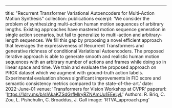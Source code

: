 ---
title: "Recurrent Transformer Variational Autoencoders for Multi-Action Motion Synthesis"
collection: publications
excerpt: 'We consider the problem of synthesizing multi-action human motion sequences of arbitrary lengths. Existing approaches have mastered motion sequence generation in single action scenarios, but fail to generalize to multi-action and arbitrary-length sequences. We fill this gap by proposing a novel efficient approach that leverages the expressiveness of Recurrent Transformers and generative richness of conditional Variational Autoencoders. The proposed iterative approach is able to generate smooth and realistic human motion sequences with an arbitrary number of actions and frames while doing so in linear space and time. We train and evaluate the proposed approach on PROX dataset which we augment with ground-truth action labels. Experimental evaluation shows significant improvements in FID score and semantic consistency metrics compared to the state-of-the-art.'
date: 2022-June-01
venue: 'Transformers for Vision Workshop at CVPR'
paperurl: 'https://1drv.ms/b/s!AkaKZSdGrfMlryRZNAmUu1EEeLyL'
Authors: R. Briq, C. Zou, L. Pishchulin, C. Broaddus, J. Gall
image: 'RTVA_approach.png'
